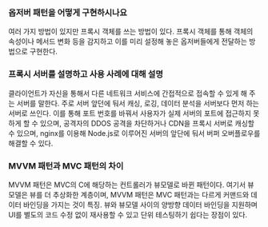 ### 옵저버 패턴을 어떻게 구현하시나요
여러 가지 방법이 있지만 프록시 객체를 쓰는 방법이 있다. 프록시 객체를 통해 객체의 속성이나 메서드 변화 등을 감지하고 이를 미리 설정해 놓은 옵저버들에게 전달하는 방법으로 구현한다.

### 프록시 서버를 설명하고 사용 사례에 대해 설명
클라이언트가 자신을 통해서 다른 네트워크 서비스에 간접적으로 접속할 수 있게 해 주는 서버를 말한다. 주로 서버 앞던에 둬서 캐싱, 로깅, 데이터 분석을  서버보다 먼저 하는 서버로 쓰인다.
 이를 통해 포트 번호를 바꿔서 사용자가 실제 서버의 포트에 접근하지 못하게 할 수 있으며, 공격자의 DDOS 공격을 차단하거나 CDN을 프록시 서버로 캐싱할 수 있으며, nginx를 이용해 Node.js로 이루어진 서버의 앞단에 둬서 버퍼 오버플로우를 해결할 수 있다.

### MVVM 패턴과 MVC 패턴의 차이
MVVM 패턴은 MVC의 C에 해당하는 컨트롤러가 뷰모델로 바뀐 패턴이다. 여기서 뷰모델은 뷰를 더 추상화한 계층이며, MVVM 패턴은 MVC 패턴과는 다르게 커맨드와 데이터 바인딩을 가지는 것이 특징.
뷰와 뷰모델 사이의 양방향 데이터 바인딩을 지원하며 UI를 별도의 코드 수정 없이 재사용할 수 있고 단위 테스팅하기 쉽다는 장점이 있다.